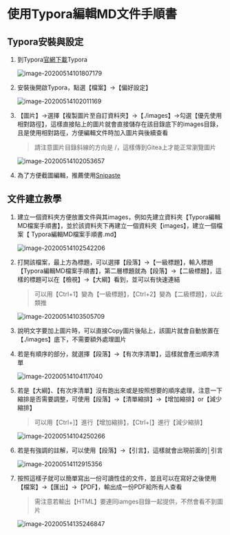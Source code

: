 # 使用Typora編輯MD文件手順書

## Typora安裝與設定

1. 到Typora[官網下載](https://typora.io/)Typora

   ![image-20200514101807179](images/image-20200514101807179.png)

2. 安裝後開啟Typora，點選【檔案】→【偏好設定】

   ![image-20200514102011169](images/image-20200514102011169.png)

3. 【圖片】→選擇【複製圖片至自訂資料夾】→【./images】→勾選【優先使用相對路徑】，這樣直接貼上的圖片就會直接儲存在該目錄底下的images目錄，且是使用相對路徑，方便編輯文件時加入圖片與後續查看

   > 請注意圖片目錄斜線的方向是 /，這樣傳到Gitea上才能正常瀏覽圖片

   ![image-20200514102053657](images/image-20200514102053657.png)

4. 為了方便截圖編輯，推薦使用[Snipaste](https://zh.snipaste.com/) 

## 文件建立教學

1. 建立一個資料夾方便放置文件與其images，例如先建立資料夾【Typora編輯MD檔案手順書】，並於該資料夾下再建立一個資料夾【images】，建立一個檔案【 Typora編輯MD檔案手順書.md】

   ![image-20200514102542206](images/image-20200514102542206.png)

2. 打開該檔案，最上方為標題，可以選擇【段落】→【一級標題】，輸入標題【Typora編輯MD檔案手順書】，第二層標題就為【段落】→【二級標題】，這樣的標題可以在【檢視】→【大綱】看到，並可以有快速連結

   > 可以用【Ctrl+1】變為【一級標題】，【Ctrl+2】變為【二級標題】，以此類推

   ![image-20200514103505709](images/image-20200514103505709.png)

3. 說明文字要加上圖片時，可以直接Copy圖片後貼上，該圖片就會自動放置在【./images】底下，不需要額外處理圖片

4. 若是有順序的部分，就選擇【段落】→【有次序清單】，這樣就會產出順序清單

   ![image-20200514104117040](images/image-20200514104117040.png)

5. 若是【大綱】、【有次序清單】沒有跑出來或是按照想要的順序處理，注意一下縮排是否需要調整，可使用【段落】→【清單縮排】→【增加縮排】or【減少縮排】

   > 可以用【Ctrl+]】進行【增加縮排】，【Ctrl+[】進行【減少縮排】
   >

   ![image-20200514104250266](images/image-20200514104250266.png)

6. 若是有強調的註解，可以使用【段落】→【引言】，這樣就會出現前面的│引言

   ![image-20200514112915356](images/image-20200514112915356.png)
7. 按照這樣子就可以簡單寫出一份可讀性佳的文件，並且可以在寫好之後使用【檔案】→【匯出】→【PDF】，輸出成一份PDF給所有人查看

   > 需注意若輸出【HTML】要連同iamges目錄一起提供，不然會看不到圖片

   ![image-20200514135246847](images/image-20200514135246847.png)

   

